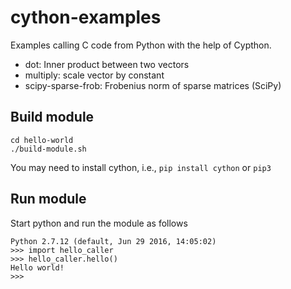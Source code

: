 # cython-examples

Examples calling C code from Python with the help of Cypthon.

* dot: Inner product between two vectors
* multiply: scale vector by constant
* scipy-sparse-frob: Frobenius norm of sparse matrices (SciPy)


## Build module

```
cd hello-world
./build-module.sh
```


You may need to install cython, i.e., `pip install cython` or `pip3`

## Run module

Start python and run the module as follows

```
Python 2.7.12 (default, Jun 29 2016, 14:05:02) 
>>> import hello_caller
>>> hello_caller.hello()
Hello world!
>>> 
```
